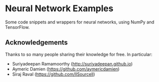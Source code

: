 # Neural Network Examples
Some code snippets and wrappers for neural networks, using NumPy and TensorFlow.

## Acknowledgements

Thanks to so many people sharing their knowledge for free. In particular:
 * Suriyadeepan Ramamoorthy (http://suriyadeepan.github.io)
 * Aymeric Damien (https://github.com/aymericdamien)
 * Siraj Raval (https://github.com/llSourcell)

